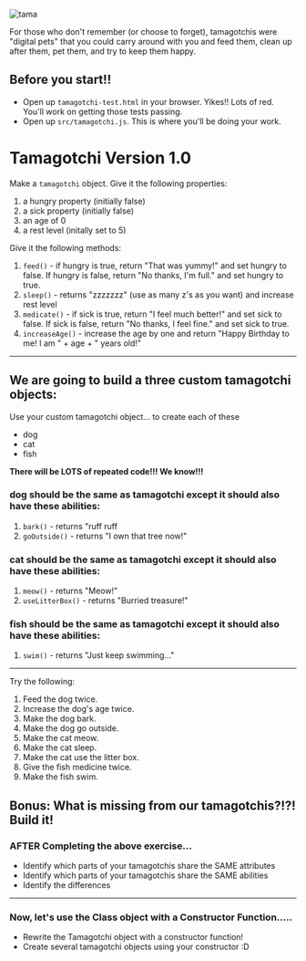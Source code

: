 ![tama](https://user-images.githubusercontent.com/6153182/33615434-2359d308-d9a8-11e7-9ac8-492bbfacd749.jpg)


For those who don't remember (or choose to forget), tamagotchis were "digital pets" that you could carry around with you and feed them, clean up after them, pet them, and try to keep them happy.

## Before you start!!

- Open up `tamagotchi-test.html` in your browser. Yikes!! Lots of red. You'll work on getting those tests passing.
- Open up `src/tamagotchi.js`. This is where you'll be doing your work.

# Tamagotchi Version 1.0

Make a ```tamagotchi``` object. Give it the following properties:  
1. a hungry property (initially false)  
2. a sick property (initially false)  
3. an age of 0  
4. a rest level (initally set to 5)

Give it the following methods:</br>

1. ```feed()``` - if hungry is true, return "That was yummy!" and set hungry to false.  If hungry is false, return "No thanks, I'm full." and set hungry to true.  
2. ```sleep()``` - returns "zzzzzzz" (use as many z's as you want) and increase rest level
3. ```medicate()``` - if sick is true, return "I feel much better!" and set sick to false.  If sick is false, return "No thanks, I feel fine." and set sick to true.
4. ```increaseAge()``` - increase the age by one and return "Happy Birthday to me! I am " + age + " years old!"

---

## We are going to build a three custom tamagotchi objects:
Use your custom tamagotchi object... to create each of these
- dog
- cat
- fish

**There will be LOTS of repeated code!!!  We know!!!**

### dog should be the same as tamagotchi except it should also have these abilities:
1. ```bark()``` - returns "ruff ruff  
2. ```goOutside()``` - returns "I own that tree now!"  

### cat should be the same as tamagotchi except it should also have these abilities:
1. ```meow()``` - returns "Meow!"  
2. ```useLitterBox()``` - returns "Burried treasure!"  

### fish should be the same as tamagotchi except it should also have these abilities:
1. ```swim()``` - returns "Just keep swimming..."  

---

Try the following:  
1. Feed the dog twice.  
2. Increase the dog's age twice.  
3. Make the dog bark.  
4. Make the dog go outside.  
5. Make the cat meow.  
6. Make the cat sleep.  
7. Make the cat use the litter box.  
8. Give the fish medicine twice.  
9. Make the fish swim.

Bonus:  What is missing from our tamagotchis?!?!  Build it!
---

### AFTER Completing the above exercise...
- Identify which parts of your tamagotchis share the SAME attributes
- Identify which parts of your tamagotchis share the SAME abilities
- Identify the differences

---

### Now, let's use the Class object with a Constructor Function.....
- Rewrite the Tamagotchi object with a constructor function!
- Create several tamagotchi objects using your constructor :D
